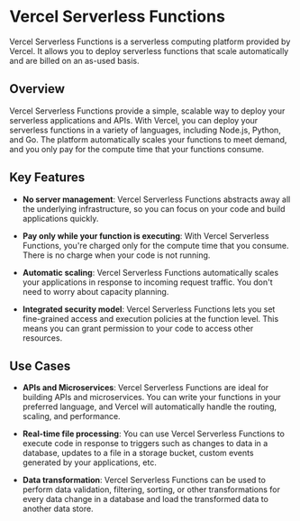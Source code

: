# Vercel Serverless Functions

Vercel Serverless Functions is a serverless computing platform provided by Vercel. It allows you to deploy serverless functions that scale automatically and are billed on an as-used basis.

## Overview

Vercel Serverless Functions provide a simple, scalable way to deploy your serverless applications and APIs. With Vercel, you can deploy your serverless functions in a variety of languages, including Node.js, Python, and Go. The platform automatically scales your functions to meet demand, and you only pay for the compute time that your functions consume.

## Key Features

- **No server management**: Vercel Serverless Functions abstracts away all the underlying infrastructure, so you can focus on your code and build applications quickly.

- **Pay only while your function is executing**: With Vercel Serverless Functions, you're charged only for the compute time that you consume. There is no charge when your code is not running.

- **Automatic scaling**: Vercel Serverless Functions automatically scales your applications in response to incoming request traffic. You don't need to worry about capacity planning.

- **Integrated security model**: Vercel Serverless Functions lets you set fine-grained access and execution policies at the function level. This means you can grant permission to your code to access other resources.

## Use Cases

- **APIs and Microservices**: Vercel Serverless Functions are ideal for building APIs and microservices. You can write your functions in your preferred language, and Vercel will automatically handle the routing, scaling, and performance.

- **Real-time file processing**: You can use Vercel Serverless Functions to execute code in response to triggers such as changes to data in a database, updates to a file in a storage bucket, custom events generated by your applications, etc.

- **Data transformation**: Vercel Serverless Functions can be used to perform data validation, filtering, sorting, or other transformations for every data change in a database and load the transformed data to another data store.


